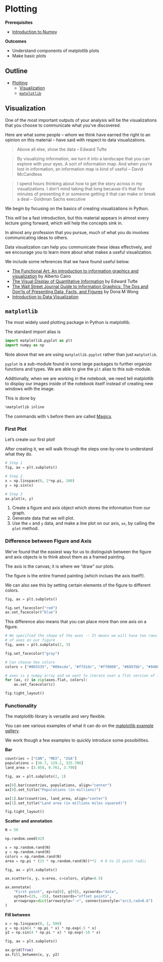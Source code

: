 # Plotting

**Prerequisites**

- [Introduction to Numpy](numpy_arrays.ipynb)  


**Outcomes**

- Understand components of matplotlib plots  
- Make basic plots  

## Outline

- [Plotting](#Plotting)  
  - [Visualization](#Visualization)  
  - [`matplotlib`](#`matplotlib`)  

## Visualization

One of the most important outputs of your analysis will be the visualizations that you choose to
communicate what you’ve discovered.

Here are what some people – whom we think have earned the right to an opinion on this
material – have said with respect to data visualizations.

> Above all else, show the data – Edward Tufte

> By visualizing information, we turn it into a landscape that you can explore with your eyes. A sort of information map. And when you’re lost in information, an information map is kind of useful – David McCandless

> I spend hours thinking about how to get the story across in my visualizations. I don’t mind taking that long because it’s that five minutes of presenting it or someone getting it that can make or break a deal – Goldman Sachs executive

We begin by focusing on the basics of creating visualizations in Python.

This will be a fast introduction, but this material appears in almost every
lecture going forward, which will help the concepts sink in.

In almost any profession that you pursue, much of what you do involves communicating ideas to others.

Data visualization can help you communicate these ideas effectively, and we encourage you to learn
more about what makes a useful visualization.

We include some references that we have found useful below.

- [The Functional Art: An introduction to information graphics and visualization](https://www.amazon.com/The-Functional-Art-introduction-visualization/dp/0321834739/) by Alberto Cairo  
- [The Visual Display of Quantitative Information](https://www.amazon.com/Visual-Display-Quantitative-Information/dp/1930824130) by Edward Tufte  
- [The Wall Street Journal Guide to Information Graphics: The Dos and Don’ts of Presenting Data, Facts, and Figures](https://www.amazon.com/Street-Journal-Guide-Information-Graphics/dp/0393347281) by Dona M Wong  
- [Introduction to Data Visualization](http://paldhous.github.io/ucb/2016/dataviz/index.html)  

## `matplotlib`

The most widely used plotting package in Python is matplotlib.

The standard import alias is

```python
import matplotlib.pyplot as plt
import numpy as np
```

Note above that we are using `matplotlib.pyplot` rather than just `matplotlib`.

`pyplot` is a sub-module found in some large packages to further organize functions and types. We are able to give the `plt` alias to this sub-module.

Additionally, when we are working in the notebook, we need tell matplotlib to display our images
inside of the notebook itself instead of creating new windows with the image.

This is done by

```python
%matplotlib inline
```

The commands with `%` before them are called [Magics](https://ipython.readthedocs.io/en/stable/interactive/magics.html).

### First Plot

Let’s create our first plot!

After creating it, we will walk through the steps one-by-one to understand what they do.

```python
# Step 1
fig, ax = plt.subplots()

# Step 2
x = np.linspace(0, 2*np.pi, 100)
y = np.sin(x)

# Step 3
ax.plot(x, y)
```

1. Create a figure and axis object which stores the information from our graph.  
1. Generate data that we will plot.  
1. Use the `x` and `y` data, and make a line plot on our axis, `ax`, by calling the `plot` method.  

### Difference between Figure and Axis

We’ve found that the easiest way for us to distinguish between the figure and axis objects is to
think about them as a framed painting.

The axis is the canvas; it is where we “draw” our plots.

The figure is the entire framed painting (which inclues the axis itself!).

We can also see this by setting certain elements of the figure to different colors.

```python
fig, ax = plt.subplots()

fig.set_facecolor("red")
ax.set_facecolor("blue")
```

This difference also means that you can place more than one axis on a figure.

```python
# We specified the shape of the axes -- It means we will have two rows and three columns
# of axes on our figure
fig, axes = plt.subplots(2, 3)

fig.set_facecolor("gray")

# Can choose hex colors
colors = ["#065535", "#89ecda", "#ffd1dc", "#ff0000", "#6897bb", "#9400d3"]

# axes is a numpy array and we want to iterate over a flat version of it
for (ax, c) in zip(axes.flat, colors):
    ax.set_facecolor(c)

fig.tight_layout()
```

### Functionality

The matplotlib library is versatile and very flexible.

You can see various examples of what it can do on the
[matplotlib example gallery](https://matplotlib.org/gallery.html).

We work though a few examples to quickly introduce some possibilities.

**Bar**

```python
countries = ["CAN", "MEX", "USA"]
populations = [36.7, 129.2, 325.700]
land_area = [3.850, 0.761, 3.790]

fig, ax = plt.subplots(2, 1)

ax[0].bar(countries, populations, align="center")
ax[0].set_title("Populations (in millions)")

ax[1].bar(countries, land_area, align="center")
ax[1].set_title("Land area (in millions miles squared)")

fig.tight_layout()
```

**Scatter and annotation**

```python
N = 50

np.random.seed(42)

x = np.random.rand(N)
y = np.random.rand(N)
colors = np.random.rand(N)
area = np.pi * (15 * np.random.rand(N))**2  # 0 to 15 point radii

fig, ax = plt.subplots()

ax.scatter(x, y, s=area, c=colors, alpha=0.5)

ax.annotate(
    "First point", xy=(x[0], y[0]), xycoords="data",
    xytext=(25, -25), textcoords="offset points",
    arrowprops=dict(arrowstyle="->", connectionstyle="arc3,rad=0.6")
)
```

**Fill between**

```python
x = np.linspace(0, 1, 500)
y = np.sin(4 * np.pi * x) * np.exp(-5 * x)
y2 = np.sin(4 * np.pi * x) * np.exp(-10 * x)

fig, ax = plt.subplots()

ax.grid(True)
ax.fill_between(x, y, y2)
```

